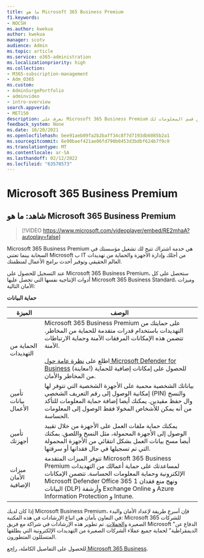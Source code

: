 ```yaml
---
title: ما هو Microsoft 365 Business Premium
f1.keywords:
- NOCSH
ms.author: kwekua
author: kwekua
manager: scotv
audience: Admin
ms.topic: article
ms.service: o365-administration
ms.localizationpriority: high
ms.collection:
- M365-subscription-management
- Adm_O365
ms.custom:
- AdminSurgePortfolio
- adminvideo
- intro-overview
search.appverid:
- MET150
description: تعرف على Microsoft 365 Business Premium خدمة الاشتراك التي تعتني بجزء من قسم المعلومات لك.
feedback_system: None
ms.date: 10/20/2021
ms.openlocfilehash: bee91aeb09fa2b2baff34c8f7d7193db6085b2a1
ms.sourcegitcommit: 6e90baef421ae06fd790b0453d3bdbf624b7f9c0
ms.translationtype: MT
ms.contentlocale: ar-SA
ms.lasthandoff: 02/12/2022
ms.locfileid: "63578573"
---
```

# <a name="microsoft-365-business-premium"></a>Microsoft 365 Business Premium

## <a name="watch-what-is-microsoft-365-business-premium"></a>شاهد: ما هو Microsoft 365 Business Premium

> [!VIDEO https://www.microsoft.com/videoplayer/embed/RE2mhaA?autoplay=false]

Microsoft 365 Business Premium هي خدمة اشتراك تتيح لك تشغيل مؤسستك في السحابة بينما تعتني Microsoft ب IT من أجلك وإدارة الأجهزة والحماية من تهديدات العالم الحقيقي وتوفير أحدث برامج الأعمال لمنظمتك.

عند التسجيل للحصول على Microsoft 365 Business Premium، ستحصل على كل أدوات الإنتاجية نفسها التي تحصل عليها Microsoft 365 Business Standard، وميزات الأمان التالية:

**حماية البيانات**


|الميزة|الوصف|
| --- | --- |
| الحماية من التهديدات | Microsoft 365 Business Premium على حمايتك من التهديدات باستخدام قدرات متقدمة للحماية من المخاطر. تتضمن هذه الإمكانات المرفقات الآمنة وحماية الارتباطات الآمنة. <br/><br/>اطلع على [نظرة عامة حول Microsoft Defender for Business](../../security/defender-business/mdb-overview.md) (معاينة!) للحصول على إمكانات إضافية للحماية من المخاطر والأمان. |
| تأمين بيانات الأعمال | بياناتك الشخصية محمية على الأجهزة الشخصية التي تتوفر لها إمكانية الوصول إلى رقم التعريف الشخصي (PIN) والنسخ وال حفظ مقيدين. يمكنك أيضا إضافة حماية المعلومات للتأكد من أنه يمكن للأشخاص المخولا فقط الوصول إلى المعلومات الحساسة. |
| تأمين أجهزتك | يمكنك حماية ملفات العمل على الأجهزة من خلال تقييد الوصول إلى الأجهزة المحمولة، مثل النسخ واللصق. يمكنك أيضا مسح بيانات العمل بشكل انتقائي من الأجهزة المحمولة التي تم تسجيلها في حال فقدانها أو سرقتها. |
| ميزات الأمان الإضافية | تتوفر الميزات المتقدمة Microsoft 365 Business Premium لمساعدتك على حماية أعمالك من التهديدات الإلكترونية وحماية المعلومات الحساسة. تتضمن الإمكانات Microsoft Defender Office 365 1 ونهج منع فقدان البيانات (DLP) وأرشفة Exchange Online و Azure Information Protection و Intune. |

إذا كان لديك Microsoft Business Premium، فإن أسرع طريقة لإعداد الأمان والبدء في التعاون بأمان هي اتباع الإرشادات في هذه المكتبة: Microsoft 365 للشركات الصغيرة [والحملات](../../business-premium/index.md). تم تطوير هذه الإرشادات في شراكة مع فريق Microsoft "الدفاع عن الديمقراطية" لحماية جميع عملاء الشركات الصغيرة من التهديدات الإلكترونية التي يطلقها المتسللون المتطورون. 

للحصول على التفاصيل الكاملة، [راجع Microsoft 365 Business](../../admin/index.yml).
